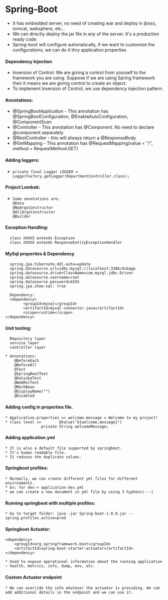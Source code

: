 # Spring-Boot
* It has embedded server, no need of creating war and deploy in jboss, tomcat, websphere, etc...
* We can directly deploy the jar file in any of the server. It's a production ready code.
* Spring-boot will configure automatically, if we want to customize the configurations, we can do it thry application.properties    

#### Dependency Injection
* Inversion of Control: We are giving a control from yourself to the framework you are using. Suppose if we are using Spring framework then it means we are giving control to create an object.  
* To implement Inversion of Control, we use dependency injection pattern. 

#### Annotations:
* @SpringBootApplication - This annotation has @SpringBootConfiguration, @EnableAutoConfiguration, @ComponentScan   
* @Controller - This annotation has @Component. No need to declare @component separately  
* @RestController - this will always return a @ResponseBody
* @GetMapping - This annotation has @RequestMapping(value = "/", method = RequestMethod.GET)


#### Adding loggers:
*     private final Logger LOGGER = LoggerFactory.getLogger(DepartmentController.class);

#### Project Lombok:
*     Some annotations are:
      @Data
      @NoArgsConstructor
      @AllArgsConstructor
      @Builder

#### Exception Handling:
      class XXXXX extends Exception
      class XXXXX extends ResponseEntityExceptionHandler
      
#### MySql properties & Dependency
      spring.jpa.hibernate.ddl-auto=update
      spring.datasource.url=jdbc:mysql://localhost:3306/dcbapp
      spring.datasource.driverClassName=com.mysql.jdbc.Driver
      spring.datasource.username=root
      spring.datasource.password=XXXX
      spring.jpa.show-sql: true
      
      Dependency:
      <dependency>
            <groupId>mysql</groupId>
            <artifactId>mysql-connector-java</artifactId>
            <scope>runtime</scope>
	</dependency>

#### Unit testing:
      Repository layer
      service layer
      controller layer 
      
	* Annotations:
		@BeforeEach		
		@BeforeAll		
		@Test		
		@SpringBootTest			
		@DataJpaTest		
		@WebMvcTest		
		@MockBean	
		@DisplayName("")
		@Disabled
	
#### Adding config in properties file.
	* Application.properties => welcome.message = Welcome to my project!
	* class level =>        @Value("${welcome.message}")
    				private String welcomeMessage;
				
#### Adding application.yml
	* It is also a default file supported by springboot.	
	* It's human readable file.	
	* It reduces the duplicate values.	

#### Springboot profiles:
	* Normally, we can create different yml files for different environments. 
	* Ex: for dev-> application-dev.yml
	* we can create a new document in yml file by using 3 hyphens(---)

#### Running springboot with multiple profiles:
	* Go to target folder: java -jar Spring-boot-1.0.0.jar --spring.profiles.active=prod

#### Springboot Actuator:
	<dependency>
	    <groupId>org.springframework.boot</groupId>
	    <artifactId>spring-boot-starter-actuator</artifactId>
	</dependency>
	
	* Used to expose operational information about the running application — health, metrics, info, dump, env, etc.
	
#### Custom Actuator endpoint
	* We can override the info whatever the actuator is providing. We can add additional details in the endpoint and we can use it.
